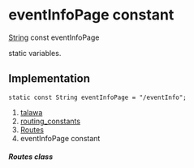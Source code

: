 
<div>

# eventInfoPage constant

</div>


[String](https://api.flutter.dev/flutter/dart-core/String-class.html)
const eventInfoPage



static variables.



## Implementation

``` language-dart
static const String eventInfoPage = "/eventInfo";
```







1.  [talawa](../../index.html)
2.  [routing_constants](../../constants_routing_constants/)
3.  [Routes](../../constants_routing_constants/Routes-class.html)
4.  eventInfoPage constant

##### Routes class








